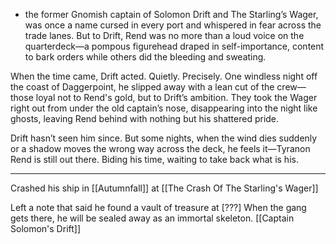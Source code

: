 - the former Gnomish captain of Solomon Drift and The Starling’s Wager, was once a name cursed in every port and whispered in fear across the trade lanes. But to Drift, Rend was no more than a loud voice on the quarterdeck—a pompous figurehead draped in self-importance, content to bark orders while others did the bleeding and sweating.
    

When the time came, Drift acted. Quietly. Precisely. One windless night off the coast of Daggerpoint, he slipped away with a lean cut of the crew—those loyal not to Rend's gold, but to Drift’s ambition. They took the Wager right out from under the old captain’s nose, disappearing into the night like ghosts, leaving Rend behind with nothing but his shattered pride.

Drift hasn’t seen him since. But some nights, when the wind dies suddenly or a shadow moves the wrong way across the deck, he feels it—Tyranon Rend is still out there. Biding his time, waiting to take back what is his.


___

Crashed his ship in [[Autumnfall]] at [[The Crash Of The Starling's Wager]]

Left a note that said he found a vault of treasure at [???]
When the gang gets there, he will be sealed away as an immortal skeleton.
[[Captain Solomon's Drift]]